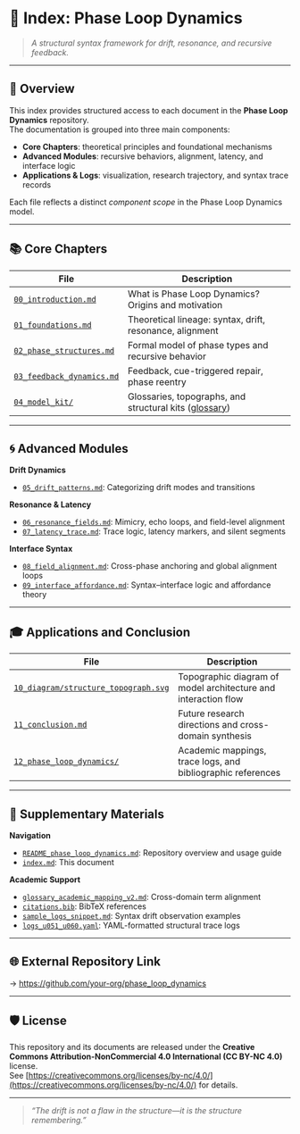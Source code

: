 # 🧭 Index: Phase Loop Dynamics

> *A structural syntax framework for drift, resonance, and recursive feedback.*

---

## 📘 Overview

This index provides structured access to each document in the **Phase Loop Dynamics** repository.  
The documentation is grouped into three main components:  
- **Core Chapters**: theoretical principles and foundational mechanisms  
- **Advanced Modules**: recursive behaviors, alignment, latency, and interface logic  
- **Applications & Logs**: visualization, research trajectory, and syntax trace records  

Each file reflects a distinct *component scope* in the Phase Loop Dynamics model.

---

## 📚 Core Chapters

| File | Description |
|------|-------------|
| [`00_introduction.md`](./00_introduction.md) | What is Phase Loop Dynamics? Origins and motivation |
| [`01_foundations.md`](./01_foundations.md) | Theoretical lineage: syntax, drift, resonance, alignment |
| [`02_phase_structures.md`](./02_phase_structures.md) | Formal model of phase types and recursive behavior |
| [`03_feedback_dynamics.md`](./03_feedback_dynamics.md) | Feedback, cue-triggered repair, phase reentry |
| [`04_model_kit/`](https://github.com/kiyoshisasano-DeepZenSpace/kiyoshisasano-DeepZenSpace/tree/0178aca53237e7acb936c32236ad3b427a4140a1/04_model_kit) | Glossaries, topographs, and structural kits ([glossary](https://github.com/kiyoshisasano-DeepZenSpace/kiyoshisasano-DeepZenSpace/tree/f42de37d401e1d61b353fd59226ee97f4d2d7e5b/04_model_kit/structure_topograph/glossary)) |

---

## 🌀 Advanced Modules

**Drift Dynamics**

- [`05_drift_patterns.md`](./05_drift_patterns.md): Categorizing drift modes and transitions

**Resonance & Latency**

- [`06_resonance_fields.md`](./06_resonance_fields.md): Mimicry, echo loops, and field-level alignment  
- [`07_latency_trace.md`](./07_latency_trace.md): Trace logic, latency markers, and silent segments

**Interface Syntax**

- [`08_field_alignment.md`](./08_field_alignment.md): Cross-phase anchoring and global alignment loops  
- [`09_interface_affordance.md`](./09_interface_affordance.md): Syntax–interface logic and affordance theory

---

## 🎓 Applications and Conclusion

| File | Description |
|------|-------------|
| [`10_diagram/structure_topograph.svg`](./10_diagram/structure_topograph.svg) | Topographic diagram of model architecture and interaction flow |
| [`11_conclusion.md`](./11_conclusion.md) | Future research directions and cross-domain synthesis |
| [`12_phase_loop_dynamics/`](./12_phase_loop_dynamics/) | Academic mappings, trace logs, and bibliographic references |

---

## 🔖 Supplementary Materials

**Navigation**

- [`README_phase_loop_dynamics.md`](./README_phase_loop_dynamics.md): Repository overview and usage guide  
- [`index.md`](./index.md): This document

**Academic Support**

- [`glossary_academic_mapping_v2.md`](./12_phase_loop_dynamics/glossary_academic_mapping_v2.md): Cross-domain term alignment  
- [`citations.bib`](./12_phase_loop_dynamics/citations.bib): BibTeX references  
- [`sample_logs_snippet.md`](./12_phase_loop_dynamics/sample_logs_snippet.md): Syntax drift observation examples  
- [`logs_u051_u060.yaml`](./12_phase_loop_dynamics/logs_u051_u060.yaml): YAML-formatted structural trace logs

---

## 🌐 External Repository Link

→ https://github.com/your-org/phase_loop_dynamics

---

## 🛡️ License

This repository and its documents are released under the **Creative Commons Attribution-NonCommercial 4.0 International (CC BY-NC 4.0)** license.  
See [https://creativecommons.org/licenses/by-nc/4.0/](https://creativecommons.org/licenses/by-nc/4.0/) for details.

---

> *“The drift is not a flaw in the structure—it is the structure remembering.”*
